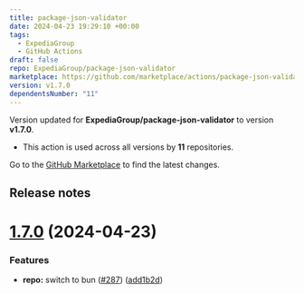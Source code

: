 ```yaml
---
title: package-json-validator
date: 2024-04-23 19:29:10 +00:00
tags:
  - ExpediaGroup
  - GitHub Actions
draft: false
repo: ExpediaGroup/package-json-validator
marketplace: https://github.com/marketplace/actions/package-json-validator
version: v1.7.0
dependentsNumber: "11"
---
```



Version updated for **ExpediaGroup/package-json-validator** to version **v1.7.0**.
- This action is used across all versions by **11** repositories.

Go to the [GitHub Marketplace](https://github.com/marketplace/actions/package-json-validator) to find the latest changes.

## Release notes

# [1.7.0](https://github.com/ExpediaGroup/package-json-validator/compare/v1.6.0...v1.7.0) (2024-04-23)


### Features

* **repo:** switch to bun ([#287](https://github.com/ExpediaGroup/package-json-validator/issues/287)) ([add1b2d](https://github.com/ExpediaGroup/package-json-validator/commit/add1b2d64d58ed81856330f724624b84d6067c9b))




